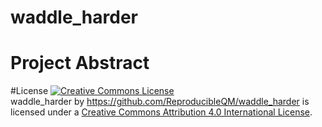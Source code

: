# waddle_harder

# Project Abstract


#License
<a rel="license" href="http://creativecommons.org/licenses/by/4.0/"><img alt="Creative Commons License" style="border-width:0" src="https://i.creativecommons.org/l/by/4.0/88x31.png" /></a><br /><span xmlns:dct="http://purl.org/dc/terms/" property="dct:title">waddle_harder</span> by <a xmlns:cc="http://creativecommons.org/ns#" href="https://github.com/ReproducibleQM/waddle_harder" property="cc:attributionName" rel="cc:attributionURL">https://github.com/ReproducibleQM/waddle_harder</a> is licensed under a <a rel="license" href="http://creativecommons.org/licenses/by/4.0/">Creative Commons Attribution 4.0 International License</a>.